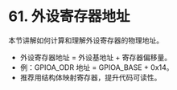# 61. 外设寄存器地址

本节讲解如何计算和理解外设寄存器的物理地址。

- 外设寄存器地址 = 外设基地址 + 寄存器偏移量。
- 例：GPIOA_ODR 地址 = GPIOA_BASE + 0x14。
- 推荐用结构体映射寄存器，提升代码可读性。
